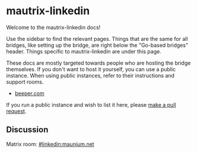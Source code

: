 # mautrix-linkedin
Welcome to the mautrix-linkedin docs!

Use the sidebar to find the relevant pages. Things that are the same for all
bridges, like setting up the bridge, are right below the "Go-based bridges"
header. Things specific to mautrix-linkedin are under this page.

These docs are mostly targeted towards people who are hosting the bridge
themselves. If you don't want to host it yourself, you can use a public
instance. When using public instances, refer to their instructions and support
rooms.

* [beeper.com](https://www.beeper.com/)

If you run a public instance and wish to list it here, please [make a pull request](https://github.com/mautrix/docs/blob/master/bridges/go/linkedin/index.md).

## Discussion
Matrix room: [#linkedin:maunium.net](https://matrix.to/#/#linkedin:maunium.net)
